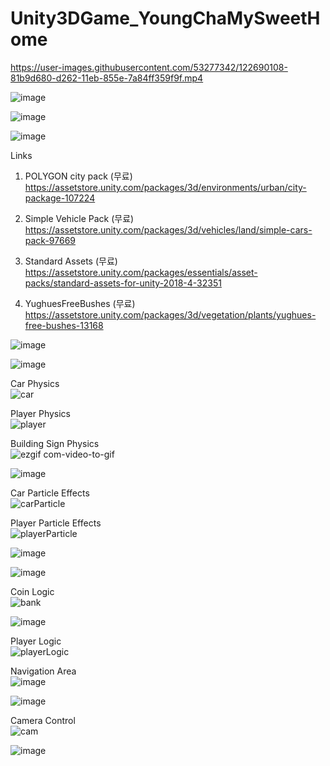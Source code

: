 # Unity3DGame_YoungChaMySweetHome

https://user-images.githubusercontent.com/53277342/122690108-81b9d680-d262-11eb-855e-7a84ff359f9f.mp4

![image](https://user-images.githubusercontent.com/53277342/123512150-dcb75780-d6c0-11eb-90e7-f35b0859fc8b.png)

![image](https://user-images.githubusercontent.com/53277342/123512650-8dbef180-d6c3-11eb-875c-6faa1c9fa5f2.png)

![image](https://user-images.githubusercontent.com/53277342/123513015-9ca6a380-d6c5-11eb-9215-576b49658be6.png)

Links
1. POLYGON city pack (무료)  
https://assetstore.unity.com/packages/3d/environments/urban/city-package-107224

2. Simple Vehicle Pack (무료)  
https://assetstore.unity.com/packages/3d/vehicles/land/simple-cars-pack-97669  

3. Standard Assets (무료)  
https://assetstore.unity.com/packages/essentials/asset-packs/standard-assets-for-unity-2018-4-32351
 
4. YughuesFreeBushes (무료)  
https://assetstore.unity.com/packages/3d/vegetation/plants/yughues-free-bushes-13168  

![image](https://user-images.githubusercontent.com/53277342/123512198-096b6f00-d6c1-11eb-8547-0f27fd24e320.png)

![image](https://user-images.githubusercontent.com/53277342/123512206-14be9a80-d6c1-11eb-85a8-5ebf33cf77dc.png)

Car Physics  
![car](https://user-images.githubusercontent.com/53277342/123512387-19d01980-d6c2-11eb-91ab-146f7fa94635.gif)

Player Physics  
![player](https://user-images.githubusercontent.com/53277342/123512390-205e9100-d6c2-11eb-8e8c-74ad634582ce.gif)

Building Sign Physics  
![ezgif com-video-to-gif](https://user-images.githubusercontent.com/53277342/123512369-fc02b480-d6c1-11eb-9093-04aa97256557.gif)

![image](https://user-images.githubusercontent.com/53277342/123512211-1f792f80-d6c1-11eb-8b11-8dae272fe914.png)

Car Particle Effects  
![carParticle](https://user-images.githubusercontent.com/53277342/123512513-d4f8b280-d6c2-11eb-952b-2c8b3b6cb6ca.gif)

Player Particle Effects  
![playerParticle](https://user-images.githubusercontent.com/53277342/123512514-d6c27600-d6c2-11eb-8358-ce8f11ff852d.gif)

![image](https://user-images.githubusercontent.com/53277342/123512217-2acc5b00-d6c1-11eb-92dd-343a938b6d48.png)

![image](https://user-images.githubusercontent.com/53277342/123512223-3750b380-d6c1-11eb-9e9b-b590ba921769.png)

Coin Logic  
![bank](https://user-images.githubusercontent.com/53277342/123512534-f194ea80-d6c2-11eb-8734-01c497f0fa5e.gif)

![image](https://user-images.githubusercontent.com/53277342/123512230-4172b200-d6c1-11eb-82f3-bcb8d9933d05.png)

Player Logic  
![playerLogic](https://user-images.githubusercontent.com/53277342/123512548-02456080-d6c3-11eb-9cb2-80f31cf74f01.gif)

Navigation Area  
![image](https://user-images.githubusercontent.com/53277342/123512737-20f82700-d6c4-11eb-99bd-38d134142b52.png)

![image](https://user-images.githubusercontent.com/53277342/123512488-ba263e00-d6c2-11eb-9aa6-8f9c2778d309.png)

Camera Control  
![cam](https://user-images.githubusercontent.com/53277342/123512563-17ba8a80-d6c3-11eb-8a9e-7f261afa6d6f.gif)

![image](https://user-images.githubusercontent.com/53277342/123512777-5270f280-d6c4-11eb-9381-fdf76f239d1f.png)
